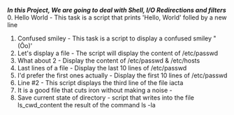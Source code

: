 ***In this Project, We are going to deal with Shell, I/O Redirections and filters***
0. Hello World - This task is a script that prints 'Hello, World' folled by a new line
1. Confused smiley - This task is a script to display a confused smiley "(Ôo)'
2. Let's display a file - The script will display the content of /etc/passwd
3. What about 2 - Display the content of /etc/passwd & /etc/hosts
4. Last lines of a file - Display the last 10 lines of /etc/passwd
5. I'd prefer the first ones actually - Display the first 10 lines of /etc/passwd
6. Line #2 - This script displays the third line of the file iacta
7. It is a good file that cuts iron without making a noise -
8. Save current state of directory - script that writes into the file ls_cwd_content the result of the command ls -la
